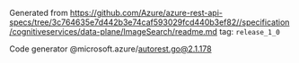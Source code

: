 Generated from https://github.com/Azure/azure-rest-api-specs/tree/3c764635e7d442b3e74caf593029fcd440b3ef82//specification/cognitiveservices/data-plane/ImageSearch/readme.md tag: `release_1_0`

Code generator @microsoft.azure/autorest.go@2.1.178



